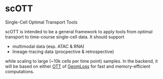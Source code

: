 # scOTT
Single-Cell Optimal Transport Tools

scOTT is intended to be a general framework to apply tools from optimal transport to time-course single-cell data. It should support
- multimodal data (esp. ATAC & RNA)
- lineage-tracing data (procpective & retrospective)

while scaling to large (~10k cells per time point) samples. In the backend, it will be based on either [OTT](https://ott-jax.readthedocs.io/en/latest/index.html) of [GeomLoss](https://www.kernel-operations.io/geomloss/index.html) for fast and memory-efficient computations. 
